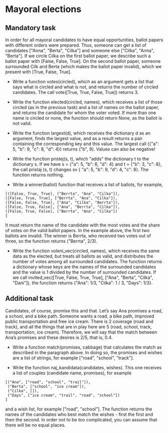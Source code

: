 # Mayoral elections
## Mandatory task
In order for all mayoral candidates to have equal opportunities, ballot papers with different orders were prepared. Thus, someone can get a list of candidates ["Anna", "Berta", "Cilka"] and someone else ["Cilka", "Anna", "Berta"]. If we circle Cilka on the first ballot paper, we describe such a ballot paper with [False, False, True]. On the second ballot paper, someone surrounded Cilk and Berta (which makes the ballot paper invalid), which we present with [True, False, True].

- Write a function  votes(circled), which as an argument gets a list that says what is circled and what is not, and returns the number of circled candidates. The  call vote([True, True, False, True]) returns 3.

- Write the function  elected(circled, names), which receives a list of those circled (as in the previous task) and a list of names on the ballot paper, and returns the candidate for whom the voter voted. If more than one name is circled or none, the function should return None, as the ballot is not valid.

- Write the function largest(d), which receives the dictionary d as an argument, finds the largest value, and as a result returns a pair containing the corresponding key and this value. The largest call ({"a": 5, "b": 9, "c": 8, "d": 4}) returns ("b", 9). Values can also be negative!

- Write the function pristej(s, t), which "adds" the dictionary t to the dictionary s. If we have s = {"a": 5, "b": 6, "d": 4} and t = {"b": 3, "c": 8}, the call pristaj (s, t) changes sv { "a": 5, "b": 9, "d": 4, "c": 8}. The function returns nothing.

- Write a winner(ballot) function that receives a list of ballots, for example,
```
[([False, True, True], ["Berrta", "Ana", "Cilka"]),
([False, True, True], ["Berrta", "Ana", "Cilka"]),
([False, False, True], ["Ana", "Cilka", "Berrta"]),
([False, True, False], ["Ana", "Berrta", "Cilka"]),
([False, True, False], ["Berrta", "Ana", "Cilka"])
]
```
It must return the name of the candidate with the most votes and the share of votes  on the valid ballot papers. In the example above, the first two ballots are invalid. The winner is Berrta, who received two votes out of three, so the function returns ("Berrta", 2/3).

- Write the function voleni_vec(circled, names), which receives the same data as the elected, but treats all ballots as valid, and distributes the number of votes among all surrounded candidates. The function returns a dictionary whose keys are the names of the surrounded candidates and the value is 1 divided by the number of surrounded candidates. If we call invited_vec([True, False, True, True], ["Ana", "Berta", "Cilka", "Dani"]), the function returns {"Ana": 1/3, "Cilka": 1 / 3, "Days": 1/3}.

## Additional task
Candidates, of course, promise this and that. Let’s say Ana promises a road, a school, and a bike path. Someone wants a road, a bike path, improved public transportation and free ice cream. There is 2 coverage (road and track), and all the things that are in play here are 5 (road, school, track, transportation, ice cream). Therefore, we will say that the match between Ana’s promises and these desires is 2/5, that is, 0.4.

- Write a function match(promises, cabbage) that calculates the match as described in the paragraph above. In doing so, the promises and wishes are a list of strings, for example ["road", "school", "track"].

- Write the function naj_kandidata(candidates, wishes). This one receives a list of couples (candidate name, promises), for example
```
[("Ana", ["road", "school", "trail"]),
 ("Berta", ["school", "ice cream"]),
 ("Cilka", []),
 ("Days", ["ice cream", "trail", "road", "school"])
]
```
and a wish list, for example ["road", "school"]. The function returns the names of the candidates who best match the wishes - first the first and then the second. In order not to be too complicated, you can assume that there will be no equal places.
